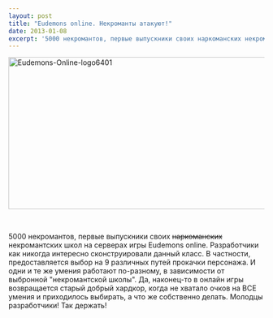 ```yaml
---
layout: post
title: "Eudemons online. Некроманты атакуют!"
date: 2013-01-08
excerpt: '5000 некромантов, первые выпускники своих наркоманских некромантских школ на серверах игры Eudemons online.'
---
```


<a href="http://gamersoul.ru/eudemons-online-%d0%bd%d0%b5%d0%ba%d1%80%d0%be%d0%bc%d0%b0%d0%bd%d1%82%d1%8b-%d0%b0%d1%82%d0%b0%d0%ba%d1%83%d1%8e%d1%82/eudemons-online-logo6401/" rel="attachment wp-att-417"><img class="size-full wp-image-417 aligncenter" alt="Eudemons-Online-logo6401" src="http://gamersoul.ru/wp-content/uploads/2013/01/Eudemons-Online-logo6401.jpg" width="640" height="300" /></a>

&nbsp;

5000 некромантов, первые выпускники своих <del>наркоманских</del> некромантских школ на серверах игры Eudemons online. Разработчики как никогда интересно сконструировали данный класс. В частности, предоставляется выбор на 9 различных путей прокачки персонажа. И одни и те же умения работают по-разному, в зависимости от выбронной "некромантской школы". Да, наконец-то в онлайн игры возвращается старый добрый хардкор, когда не хватало очков на ВСЕ умения и приходилось выбирать, а что же собственно делать. Молодцы разработчики! Так держать!